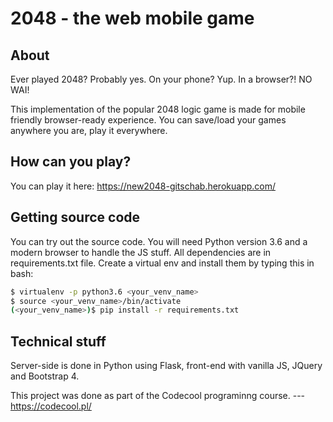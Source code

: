 # 2048 - the web mobile game

## About

Ever played 2048? Probably yes. On your phone? Yup. In a browser?! NO WAI!

This implementation of the popular 2048 logic game is made for mobile friendly
browser-ready experience. 
You can save/load your games anywhere you are, play it everywhere.

## How can you play?

You can play it here: https://new2048-gitschab.herokuapp.com/

## Getting source code

You can try out the source code.
You will need Python version 3.6 and a modern browser to handle the JS stuff.
All dependencies are in requirements.txt file. Create a virtual env and install them by typing this in bash:

```bash
$ virtualenv -p python3.6 <your_venv_name>
$ source <your_venv_name>/bin/activate
(<your_venv_name>)$ pip install -r requirements.txt
```

## Technical stuff

Server-side is done in Python using Flask, front-end with vanilla JS, JQuery and Bootstrap 4.


This project was done as part of the Codecool programinng course.
--- https://codecool.pl/
